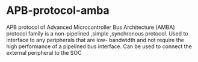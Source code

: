 # APB-protocol-amba
APB protocol of Advanced Microcontroller Bus Architecture (AMBA) protocol family is a non-pipelined ,simple ,synchronous protocol. Used to interface to any peripherals that are low- bandwidth and not require the high performance of a pipelined bus interface. Can be used to connect the external peripheral to the SOC
